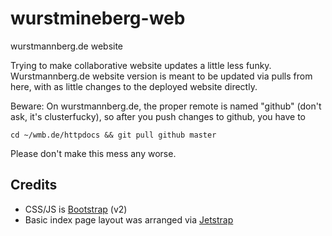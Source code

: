 wurstmineberg-web
=================

wurstmannberg.de website

Trying to make collaborative website updates a little less funky.
Wurstmannberg.de website version is meant to be updated via pulls from here, with as little changes to the deployed website directly.  

Beware: On wurstmannberg.de, the proper remote is named "github" (don't ask, it's clusterfucky), so after you push changes to github, you have to

    cd ~/wmb.de/httpdocs && git pull github master


Please don't make this mess any worse.

## Credits

- CSS/JS is [Bootstrap](http://getbootstrap.com/) (v2)
- Basic index page layout was arranged via [Jetstrap](https://jetstrap.com/)